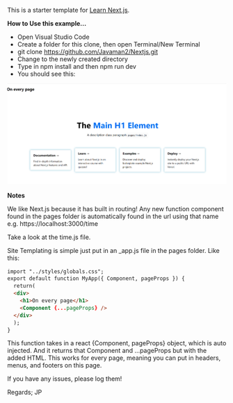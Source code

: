 This is a starter template for [Learn Next.js](https://nextjs.org/learn).

**How to Use this example...**
- Open Visual Studio Code
- Create a folder for this clone, then open Terminal/New Terminal
- git clone https://github.com/Javaman2/Nextjs.git
- Change to the newly created directory
- Type in npm install and then npm run dev
- You should see this:

![](public/demo.png)

**Notes**

We like Next.js because it has built in routing! Any new function component found in the pages folder is automatically found in the url
using that name e.g. https://localhost:3000/time

Take a look at the time.js file.

Site Templating is simple just put in an _app.js file in the pages folder. Like this:

```html
import "../styles/globals.css";
export default function MyApp({ Component, pageProps }) {
  return(
  <div>
    <h1>On every page</h1>
    <Component {...pageProps} />
  </div>
  );
}
```
This function takes in a react {Component, pageProps} object, which is auto injected. And it returns that Component and ...pageProps but with the added HTML.  This works for every page, meaning you can put in headers, menus, and footers on this page. 

If you have any issues, please log them!

Regards;
JP
